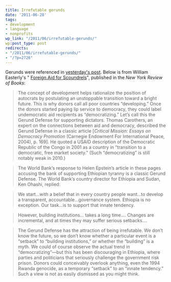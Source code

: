 ```yaml
---
title: Irrefutable gerunds
date: '2011-06-28'
tags:
- development
- language
- nonprofits
wp_link: "/2011/06/irrefutable-gerunds/"
wp:post_type: post
redirects:
- "/2011/06/irrefutable-gerunds/"
- "/?p=2726"
---
```


Gerunds were referenced in [yesterday's post](http://www.island94.org/2011/06/app-contest-submission-boilerplate/). Below is from William Easterly's " [Foreign Aid for Scoundrels](http://www.nybooks.com/articles/archives/2010/nov/25/foreign-aid-scoundrels/?pagination=false)", published in the _New York Review of Books_:

> The concept of development helps rationalize the position of autocrats by postulating an unstoppable transition toward a bright future. This is why donors call all poor countries “developing.” Once the donors started paying lip service to democracy, they could label undemocratic aid recipients as “democratizing.” Let’s call this the Gerund Defense for supporting dictators. Thomas Carothers, an expert on the connections between aid and democracy, described the Gerund Defense in a classic article [_Critical Mission: Essays on Democracy Promotion_ (Carnegie Endowment For International Peace, 2004), p. 169]. He quoted a USAID description of the Democratic Republic of the Congo in 2001 as a country in “transition to a democratic, free market society.” (Such “democratizing” is still notably weak in 2010.)

>

> The World Bank’s response to Helen Epstein’s article in these pages accusing the bank of supporting Ethiopian tyranny is a classic Gerund Defense. The World Bank’s country director for Ethiopia and Sudan, Ken Ohashi, replied:

>

> We start…with a belief that in every country people want…to develop a transparent, accountable…governance system. Ethiopia is no exception. Our task…is to support that innate tendency.

>

> However, building institutions… takes a long time…. Changes are incremental, and at times they may suffer serious setbacks….

> The Gerund Defense has the attraction of being irrefutable. We don’t know the future, so we don’t know whether a particular event is a “setback” to “building institutions,” or whether the “building” is a myth. We could of course observe the actual trend in “democratizing”—but this has been discouraging in Ethiopia, where parties and politicians that seriously challenge the government risk prison. Donors could conceivably overlook anything, even the 1994 Rwanda genocide, as a temporary “setback” to an “innate tendency.” Such a view is not as easily dismissed as you might think.
